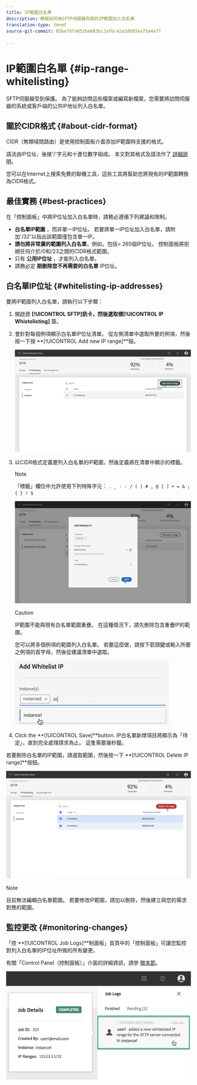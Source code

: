 ```yaml
---
title: IP範圍白名單
description: 瞭解如何為SFTP伺服器存取的IP範圍加入白名單
translation-type: tm+mt
source-git-commit: 85bef8fa652be883bc2afbc42a2d893ea75a4e77

---
```



# IP範圍白名單 {#ip-range-whitelisting}

SFTP伺服器受到保護。 為了能夠訪問這些檔案或編寫新檔案，您需要將訪問伺服器的系統或客戶端的公共IP地址列入白名單。

## 關於CIDR格式 {#about-cidr-format}

CIDR（無類域間路由）是使用控制面板介面添加IP範圍時支援的格式。

語法由IP位址、後接&#39;/&#39;字元和十進位數字組成。 本文對其格式及語法作了 [詳細說明](https://whatismyipaddress.com/cidr)。

您可以在Internet上搜索免費的聯機工具，這些工具將幫助您將現有的IP範圍轉換為CIDR格式。

## 最佳實務 {#best-practices}

在「控制面板」中將IP位址加入白名單時，請務必遵循下列建議和限制。

* **白名單IP範圍** ，而非單一IP位址。 若要將單一IP位址加入白名單，請附加&#39;/32&#39;以指出該範圍僅包含單一IP。
* **請勿將非常廣的範圍列入白名單**，例如，包括> 265個IP位址。 控制面板將拒絕任何介於/0和/23之間的CIDR格式範圍。
* 只有 **公用IP位址** ，才能列入白名單。
* 請務必定 **期刪除您不再需要的白名單** IP位址。

## 白名單IP位址 {#whitelisting-ip-addresses}

要將IP範圍列入白名單，請執行以下步驟：

1. 開啟資 **[!UICONTROL SFTP]**訊卡，然後選取標**[!UICONTROL IP Whistelisting]** 簽。
1. 會針對每個例項顯示白名單IP位址清單。 從左側清單中選取所要的例項，然後按一下按 **[!UICONTROL Add new IP range]**鈕。

   ![](assets/control_panel_add_range.png)

1. 以CIDR格式定義要列入白名單的IP範圍，然後定義將在清單中顯示的標籤。

   >[!NOTE]
   >
   >「標籤」欄位中允許使用下列特殊字元：
   > `. _ - : / ( ) # , @ [ ] + = & ; { } ! $`

   ![](assets/control_panel_add_range2.png)

   >[!CAUTION]
   >
   >IP範圍不能與現有白名單範圍重疊。 在這種情況下，請先刪除包含重疊IP的範圍。
   >
   >您可以將多個例項的範圍列入白名單。 若要這麼做，請按下箭頭鍵或輸入所要之例項的首字母，然後從建議清單中選取。

   ![](assets/control_panel_add_range3.png)

1. Click the **[!UICONTROL Save]**button. IP白名單新增項目將顯示為「待定」，直到完全處理請求為止。 這隻需要幾秒鐘。

若要刪除白名單的IP範圍，請選取範圍，然後按一下 **[!UICONTROL Delete IP range]**按鈕。

![](assets/control_panel_delete_range2.png)

>[!NOTE]
>
>目前無法編輯白名單範圍。 若要修改IP範圍，請加以刪除，然後建立與您的需求對應的範圍。

## 監控更改 {#monitoring-changes}

「控 **[!UICONTROL Job Logs]**制面板」首頁中的「控制面板」可讓您監控對列入白名單的IP位址所做的所有變更。

有關「Control Panel（控制面板）」介面的詳細資訊，請參 [閱本節](../../discover/using/discovering-the-interface.md)。

![](assets/control_panel_ip_log.png)
